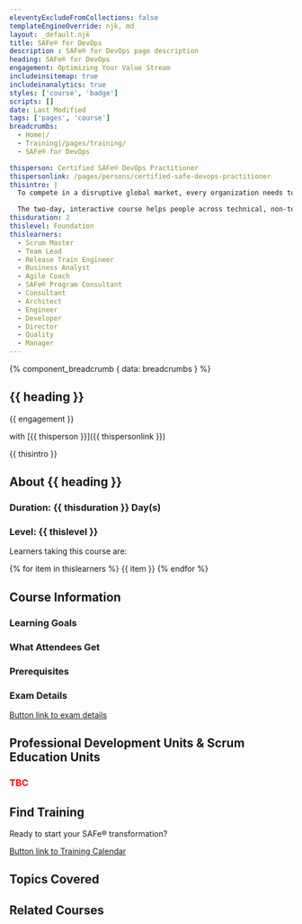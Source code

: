 ```yaml
---
eleventyExcludeFromCollections: false
templateEngineOverride: njk, md
layout: _default.njk
title: SAFe® for DevOps
description : SAFe® for DevOps page description
heading: SAFe® for DevOps
engagement: Optimizing Your Value Stream
includeinsitemap: true
includeinanalytics: true
styles: ['course', 'badge']
scripts: []
date: Last Modified
tags: ['pages', 'course']
breadcrumbs:
  - Home|/
  - Training|/pages/training/
  - SAFe® for DevOps

thisperson: Certified SAFe® DevOps Practitioner
thispersonlink: /pages/persons/certified-safe-devops-practitioner
thisintro: |
  To compete in a disruptive global market, every organization needs to deliver valuable technology solutions at the speed of business. This requires a shared DevOps mindset among all the people needed to define, build, test, deploy, and release software-driven systems—not just the engineers operating a CI/CD pipeline.

  The two-day, interactive course helps people across technical, non-technical, and leadership roles work together to optimize their value stream from end to end. Attendees will learn what DevOps is, why it is important to every role, and design a continuous delivery pipeline that is tailored to their business. Attendees work in cross-functional teams to map their current state value stream from concept to cash, identify major bottlenecks to flow, and build an actionable implementation plan that will accelerate the benefits of DevOps in their organization.
thisduration: 2
thislevel: Foundation 
thislearners:
  - Scrum Master
  - Team Lead
  - Release Train Engineer
  - Business Analyst
  - Agile Coach
  - SAFe® Program Consultant
  - Consultant
  - Architect
  - Engineer
  - Developer
  - Director
  - Quality
  - Manager
---
```

<main class="container">

{% component_breadcrumb { data: breadcrumbs } %}

<div class="default-grid">

<section class="">

  # {{ heading }}

  <p class="lead">{{ engagement }}</p>

  with [{{ thisperson }}]({{ thispersonlink }})

  {{ thisintro }}

</section>

<section class="">

  ## About {{ heading }}

  ### Duration: {{ thisduration }} Day(s)

  ### Level: {{ thislevel }}

  Learners taking this course are:

  {% for item in thislearners %}<span class="badge badge-color"> {{ item }} </span>{% endfor %}

</section>

<section class="">

  ## Course Information

  ### Learning Goals

  ### What Attendees Get

  ### Prerequisites

  ### Exam Details

  <a href="#" class="btn btn-primary" title="">Button link to exam details</a>

</section>

<section class="">

## Professional Development Units &amp; Scrum Education Units

<h3 style="color:red">TBC</h3>

</section>

<section class="">

## Find Training

Ready to start your SAFe® transformation?

<a href="/pages/schedule/" class="btn btn-primary" title="">Button link to Training Calendar</a>

</section>

<section class="">

## Topics Covered

</section>

<section class="">

## Related Courses

</section>

</div>
</main>